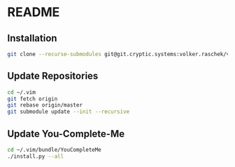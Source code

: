 # README

## Installation

```bash
git clone --recurse-submodules git@git.cryptic.systems:volker.raschek/vim.git ~/.vim
```

## Update Repositories
```bash
cd ~/.vim
git fetch origin
git rebase origin/master
git submodule update --init --recursive
```

## Update You-Complete-Me
```bash
cd ~/.vim/bundle/YouCompleteMe
./install.py --all
```
